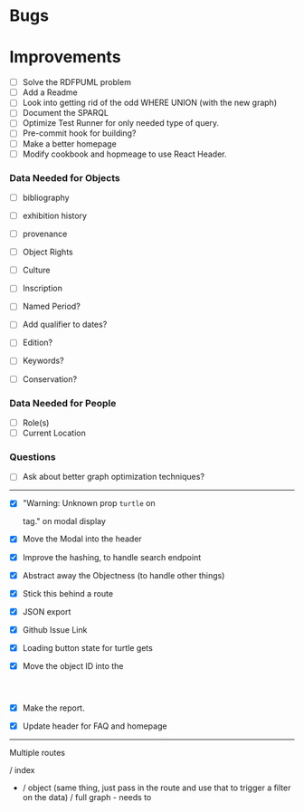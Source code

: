 # Bugs

# Improvements

* [ ] Solve the RDFPUML problem
* [ ] Add a Readme
* [ ] Look into getting rid of the odd WHERE UNION (with the new graph)
* [ ] Document the SPARQL
* [ ] Optimize Test Runner for only needed type of query.
* [ ] Pre-commit hook for building?
* [ ] Make a better homepage
* [ ] Modify cookbook and hopmeage to use React Header.

### Data Needed for Objects

* [ ] bibliography
* [ ] exhibition history
* [ ] provenance
* [ ] Object Rights
* [ ] Culture
* [ ] Inscription

* [ ] Named Period?
* [ ] Add qualifier to dates?
* [ ] Edition?
* [ ] Keywords?
* [ ] Conservation?

### Data Needed for People

* [ ] Role(s)
* [ ] Current Location

### Questions

* [ ] Ask about better graph optimization techniques?

---

* [X] "Warning: Unknown prop `turtle` on <div> tag." on modal display
* [X] Move the Modal into the header
* [X] Improve the hashing, to handle search endpoint
* [X] Abstract away the Objectness (to handle other things)
* [X] Stick this behind a route
* [X] JSON export
* [X] Github Issue Link
* [X] Loading button state for turtle gets
* [X] Move the object ID into the <header></header>
* [X] Make the report.
* [X] Update header for FAQ and homepage


---

Multiple routes

/ index
- / object (same thing, just pass in the route and use that to trigger a filter on the data)
  / full graph - needs to 